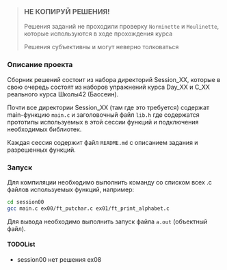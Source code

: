
> ### **НЕ КОПИРУЙ РЕШЕНИЯ!**
> Решения заданий не проходили проверку `Norminette` и `Moulinette`, которые используются в ходе прохождения курса
> 
> Решения субъективны и могут неверно толковаться

### Описание проекта
Сборник решений состоит из набора директорий Session_XX, которые в свою очередь состоят из наборов упражнений курса Day_XX и C_XX реального курса Школы42 (Бассеин).

Почти все директории Session_XX (там где это требуется) содержат main-функцию `main.c` и заголовочный файл `lib.h` где содержатся прототипы используемых в этой сессии функций и подключения необходимых библиотек.

Каждая сессия содержит файл `README.md` с описанием задания и разрешенных функций.


### Запуск
Для компиляции необходимо выполнить команду со списком всех .c файлов используемых функций, например:
```sh
cd session00
gcc main.c ex00/ft_putchar.c ex01/ft_print_alphabet.c
```
Для вывода необходимо выполнить запуск файла `a.out` (объектный файл).


#### TODOList
- session00 нет решения ex08
